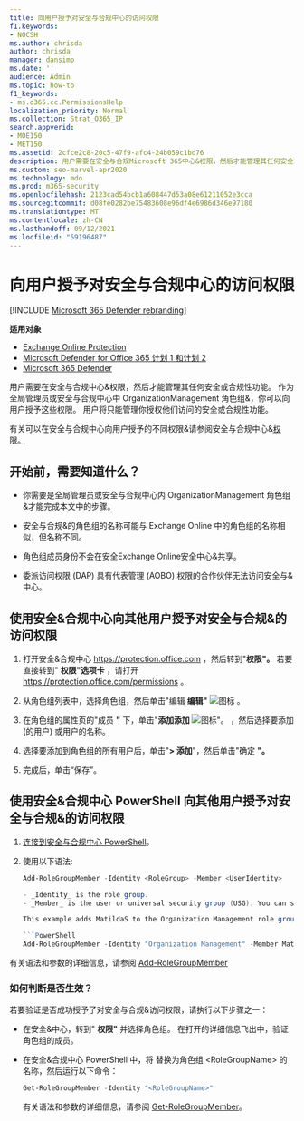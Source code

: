 ```yaml
---
title: 向用户授予对安全与合规中心的访问权限
f1.keywords:
- NOCSH
ms.author: chrisda
author: chrisda
manager: dansimp
ms.date: ''
audience: Admin
ms.topic: how-to
f1_keywords:
- ms.o365.cc.PermissionsHelp
localization_priority: Normal
ms.collection: Strat_O365_IP
search.appverid:
- MOE150
- MET150
ms.assetid: 2cfce2c8-20c5-47f9-afc4-24b059c1bd76
description: 用户需要在安全与合规Microsoft 365中心&权限，然后才能管理其任何安全或合规性功能。
ms.custom: seo-marvel-apr2020
ms.technology: mdo
ms.prod: m365-security
ms.openlocfilehash: 2123cad54bcb1a608447d53a08e61211052e3cca
ms.sourcegitcommit: d08fe0282be75483608e96df4e6986d346e97180
ms.translationtype: MT
ms.contentlocale: zh-CN
ms.lasthandoff: 09/12/2021
ms.locfileid: "59196487"
---
```

# <a name="give-users-access-to-the-security--compliance-center"></a>向用户授予对安全与合规中心的访问权限

[!INCLUDE [Microsoft 365 Defender rebranding](../includes/microsoft-defender-for-office.md)]

**适用对象**
- [Exchange Online Protection](exchange-online-protection-overview.md)
- [Microsoft Defender for Office 365 计划 1 和计划 2](defender-for-office-365.md)
- [Microsoft 365 Defender](../defender/microsoft-365-defender.md)

用户需要在安全与合规中心&权限，然后才能管理其任何安全或合规性功能。 作为全局管理员或安全与合规中心中 OrganizationManagement 角色组&，你可以向用户授予这些权限。 用户将只能管理你授权他们访问的安全或合规性功能。

有关可以在安全与合规中心向用户授予的不同权限&请参阅安全与合规中心&[权限。](permissions-in-the-security-and-compliance-center.md)

## <a name="what-do-you-need-to-know-before-you-begin"></a>开始前，需要知道什么？

- 你需要是全局管理员或安全与合规中心内 OrganizationManagement 角色组&才能完成本文中的步骤。

- 安全与合规&的角色组的名称可能与 Exchange Online 中的角色组的名称相似，但名称不同。

- 角色组成员身份不会在安全Exchange Online安全中心&共享。

- 委派访问权限 (DAP) 具有代表管理 (AOBO) 权限的合作伙伴无法访问安全与&中心。

## <a name="use-the-security--compliance-center-to-give-another-user-access-to-the-security--compliance-center"></a>使用安全&合规中心向其他用户授予对安全与合规&的访问权限

1. 打开安全&合规中心 <https://protection.office.com> ，然后转到"**权限"。** 若要直接转到" **权限"选项卡** ，请打开 <https://protection.office.com/permissions> 。

2. 从角色组列表中，选择角色组，然后单击"编辑 **编辑"** ![ 图标 ](../../media/O365-MDM-CreatePolicy-EditIcon.gif) 。

3. 在角色组的属性页的"成员 **"** 下，单击"**添加添加** ![ 图标"。](../../media/ITPro-EAC-AddIcon.gif) ，然后选择要添加 (的用户) 或用户的名称。

4. 选择要添加到角色组的所有用户后，单击"**\> 添加**"，然后单击"确定 **"。**

5. 完成后，单击“保存”。

## <a name="use-security--compliance-center-powershell-to-give-another-user-access-to-the-security--compliance-center"></a>使用安全&合规中心 PowerShell 向其他用户授予对安全与合规&的访问权限

1. [连接到安全与合规中心 PowerShell](/powershell/exchange/connect-to-scc-powershell)。

2. 使用以下语法:

   ```powershell
   Add-RoleGroupMember -Identity <RoleGroup> -Member <UserIdentity>

   - _Identity_ is the role group.
   - _Member_ is the user or universal security group (USG). You can specify only one member at a time.

   This example adds MatildaS to the Organization Management role group.

   ```PowerShell
   Add-RoleGroupMember -Identity "Organization Management" -Member MatildaS
   ```

有关语法和参数的详细信息，请参阅 [Add-RoleGroupMember](/powershell/module/exchange/add-rolegroupmember)

### <a name="how-do-you-know-this-worked"></a>如何判断是否生效？

若要验证是否成功授予了对安全与合规&访问权限，请执行以下步骤之一：

- 在安全&中心，转到" **权限"** 并选择角色组。 在打开的详细信息飞出中，验证角色组的成员。

- 在安全&合规中心 PowerShell 中，将 替换为角色组 \<RoleGroupName\> 的名称，然后运行以下命令：

  ```powershell
  Get-RoleGroupMember -Identity "<RoleGroupName>"
  ```

  有关语法和参数的详细信息，请参阅 [Get-RoleGroupMember](/powershell/module/exchange/Get-RoleGroupMember)。
